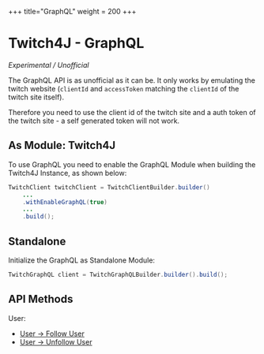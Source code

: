 +++
title="GraphQL"
weight = 200
+++

# Twitch4J - GraphQL

*Experimental / Unofficial*

The GraphQL API is as unofficial as it can be. It only works by emulating the twitch website (`clientId` and `accessToken` matching the `clientId` of the twitch site itself).

Therefore you need to use the client id of the twitch site and a auth token of the twitch site - a self generated token will not work.

## As Module: Twitch4J

To use GraphQL you need to enable the GraphQL Module when building the Twitch4J Instance, as shown below:

```java
TwitchClient twitchClient = TwitchClientBuilder.builder()
    ...
    .withEnableGraphQL(true)
    ...
    .build();
```

## Standalone

Initialize the GraphQL as Standalone Module:

```java
TwitchGraphQL client = TwitchGraphQLBuilder.builder().build();
```

## API Methods

User:

- [User -> Follow User](./user-follow)
- [User -> Unfollow User](./user-unfollow)
